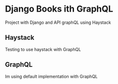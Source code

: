 # Django Books ith GraphQL
Project with Django and API graphQL using Haystack

## Haystack
Testing to use haystack with GraphQL

## GraphQL
Im using default implementation with GraphQL

